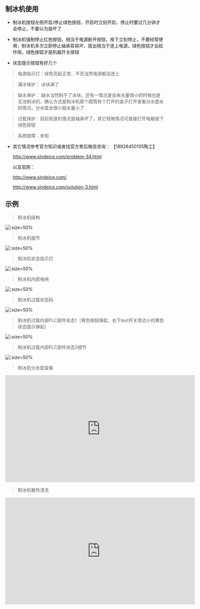 ## 制冰机使用



* 制冰机按钮左侧开启/停止绿色按钮，开启时立刻开启，停止时要过几分钟才会停止，不要以为是坏了

* 制冰机强制停止红色按钮，相当于电源断开按钮，按下立刻停止，不要经常使用，制冰机多次立即停止轴承容易坏，拔出相当于连上电源，绿色按钮才会起作用，绿色按钮才是机器开关按钮

* 状态提示按钮有好几个


> 电源指示灯：绿色亮起正常，不亮当然电源都没连上

> 满冰保护： 冰块满了

> 缺水保护： 缺水当然制不了冰块，还有一情况是自来水量很小的时候也是无法制冰的，确认方式是制冰机那个圆筒有个打开的盖子打开查看分水盘水的情况，分水盘水很小就水量小了


> 过载保护：目前知道的情况是轴承坏了，其它轻微情况可直接打开电箱按下绿色按钮



> 系统故障：未知

* 其它情况参考官方知识或者找官方售后微信咨询：
	【18926450135陶工】

	http://www.sindeice.com/problem-34.html

	以及官网：

	http://www.sindeice.com/

	http://www.sindeice.com/solution-3.html

## 示例

> 制冰机结构

![](http://hello-meta.xyz//equipment/制冰机设备.jpeg ':size=50%')

> 制冰机细节

![](http://hello-meta.xyz//equipment/制冰机设备细节.jpeg ':size=50%')


> 制冰机状态指示灯

![](http://hello-meta.xyz//equipment/制冰机状态灯.jpeg ':size=50%')

> 制冰机内部电闸

![](http://hello-meta.xyz//equipment/制冰机电箱.jpeg ':size=50%')

> 制冰机过载状态码

![](http://hello-meta.xyz//equipment/制冰机过载状态码.jpeg ':size=50%')

> 制冰机过载内部PLC部件状态1（黄色按钮弹起，右下test开关旁边小的黄色状态提示弹起）

![](http://hello-meta.xyz//equipment/制冰机过载内部plc状态1.jpeg ':size=50%')


> 制冰机过载内部PLC部件状态2细节

![](http://hello-meta.xyz//equipment/制冰机过载内部plc状态2.jpeg ':size=50%')

> 制冰机分水盘查看

<iframe style='width: 600px;height: 338px' background-image:url=".resources/pic/logo/视频封面0.png" frameborder='no' allowfullscreen mozallowfullscreen webkitallowfullscreen src='http://go.plvideo.cn/front/video/preview?vid=2d67f7188eb0db0bf08411c28c45c7e6_2'></iframe>

> 制冰机散热清洗

<iframe style='width: 600px;height: 338px' background-image:url=".resources/pic/logo/视频封面0.png" frameborder='no' allowfullscreen mozallowfullscreen webkitallowfullscreen src='http://go.plvideo.cn/front/video/preview?vid=2d67f7188e9a0ccfd22e5c229bcc1ce4_2'></iframe>
